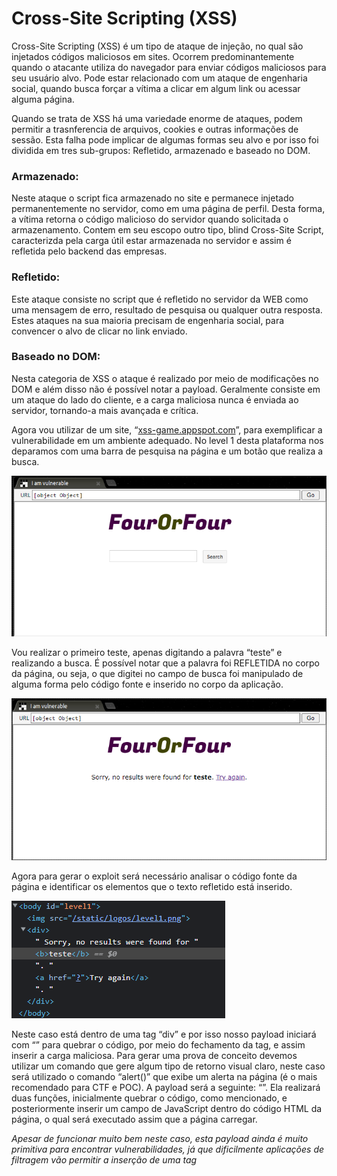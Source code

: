 # Cross-Site Scripting (XSS)

Cross-Site Scripting (XSS) é um tipo de ataque de injeção, no qual são injetados códigos maliciosos em sites. Ocorrem predominantemente quando o atacante utiliza do navegador para enviar códigos maliciosos para seu usuário alvo. Pode estar relacionado com um ataque de engenharia social, quando busca forçar a vítima a clicar em algum link ou acessar alguma página.

Quando se trata de XSS há uma variedade enorme de ataques, podem permitir a trasnferencia de arquivos, cookies e outras informações de sessão. Esta falha pode implicar de algumas formas seu alvo e por isso foi dividida em tres sub-grupos: Refletido, armazenado e baseado no DOM.

### Armazenado:

Neste ataque o script fica armazenado no site e permanece injetado permanentemente no servidor, como em uma página de perfil. Desta forma, a vítima retorna o código malicioso do servidor quando solicitada o armazenamento. Contem em seu escopo outro tipo, blind Cross-Site Script, caracterizda pela carga útil estar armazenada no servidor e assim é refletida pelo backend das empresas.

### Refletido:

Este ataque consiste no script que é refletido no servidor da WEB como uma mensagem de erro, resultado de pesquisa ou qualquer outra resposta. Estes ataques na sua maioria precisam de engenharia social, para convencer o alvo de clicar no link enviado.

### Baseado no DOM:

Nesta categoria de XSS o ataque é realizado por meio de modificações no DOM e além disso não é possível notar a payload. Geralmente consiste em um ataque do lado do cliente, e a carga maliciosa nunca é enviada ao servidor, tornando-a mais avançada e crítica.

Agora vou utilizar de um site, “[xss-game.appspot.com](http://xss-game.appspot.com/)”, para exemplificar a vulnerabilidade em um ambiente adequado. No level 1 desta plataforma nos deparamos com uma barra de pesquisa na página e um botão que realiza a busca. 

![Untitled](Imagens/Untitled.png)

Vou realizar o primeiro teste, apenas digitando a palavra “teste” e realizando a busca. É possível notar que a palavra foi REFLETIDA no corpo da página, ou seja, o que digitei no campo de busca foi manipulado de alguma forma pelo código fonte e inserido no corpo da aplicação.

![Untitled](XSS%2039ae62288c884c02be3a4aef5b747fc1/Untitled%201.png)

Agora para gerar o exploit será necessário analisar o código fonte da página e identificar os elementos que o texto refletido está inserido.

![Untitled](Imagens/Untitled%202.png)

Neste caso está dentro de uma tag “div” e por isso nosso payload iniciará com “</div>” para quebrar o código, por meio do fechamento da tag, e assim inserir a carga maliciosa. Para gerar uma prova de conceito devemos utilizar um comando que gere algum tipo de retorno visual claro, neste caso será utilizado o comando “alert()” que exibe um alerta na página (é o mais recomendado para CTF e POC). A payload será a seguinte: “</div><script>alert(document.domain);</script>”. Ela realizará duas funções, inicialmente quebrar o código, como mencionado, e posteriormente inserir um campo de JavaScript dentro do código HTML da página, o qual será executado assim que a página carregar.

*Apesar de funcionar muito bem neste caso, esta payload ainda é muito primitiva para encontrar vulnerabilidades, já que dificilmente aplicações de filtragem vão permitir a inserção de uma tag <script> em um campo de buscas, por isso ao longo deste documento payloads mais complexas e funcionais serão geradas.*

![Untitled](Imagens/Untitled%203.png)

Clicando na função de buscas nossa aplicação retornará o alerta solicitado no Script, o que indica que há a vulnerabilidade de XSS.
